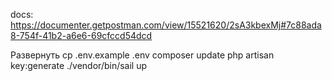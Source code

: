 docs: https://documenter.getpostman.com/view/15521620/2sA3kbexMj#7c88ada8-754f-41b2-a6e6-69cfccd54dcd

Развернуть
cp .env.example .env
composer update
php artisan key:generate
./vendor/bin/sail up
